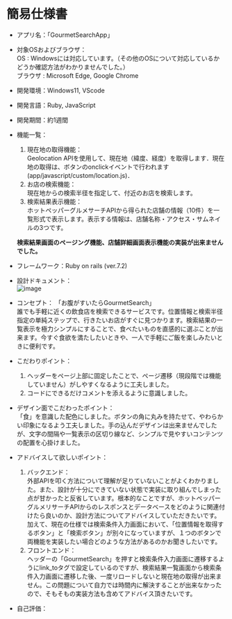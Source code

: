 # 簡易仕様書

* アプリ名：「GourmetSearchApp」

* 対象OSおよびブラウザ：  
  OS : Windowsには対応しています。（その他のOSについて対応しているかどうか確認方法がわかりませんでした。）  
  ブラウザ : Microsoft Edge, Google Chrome

* 開発環境：Windows11, VScode

* 開発言語：Ruby, JavaScript

* 開発期間：約1週間

* 機能一覧：   
  1. 現在地の取得機能：  
     Geolocation APIを使用して、現在地（緯度、経度）を取得します．現在地の取得は、ボタンのonclickイベントで行われます(app/javascript/custom/location.js)．
  2. お店の検索機能：  
     現在地からの検索半径を指定して、付近のお店を検索します。
  3. 検索結果表示機能：  
     ホットペッパーグルメサーチAPIから得られた店舗の情報（10件）を一覧形式で表示します。表示する情報は、店舗名称・アクセス・サムネイルの3つです。

  **検索結果画面のページング機能、店舗詳細画面表示機能の実装が出来ませんでした。**


* フレームワーク：Ruby on rails (ver.7.2)

* 設計ドキュメント：  
  ![image](https://github.com/chi-sako/gourmet-search-app/assets/139673856/140dafc6-698c-471d-85ab-cc3996c0e089)

* コンセプト：
  「お腹がすいたらGourmetSearch」  
  誰でも手軽に近くの飲食店を検索できるサービスです。位置情報と検索半径指定の単純ステップで、行きたいお店がすぐに見つかります。検索結果の一覧表示を極力シンプルにすることで、食べたいものを直感的に選ぶことが出来ます。今すぐ食欲を満たしたいときや、一人で手軽にご飯を楽しみたいときに便利です。

* こだわりポイント：   
  1. ヘッダーをページ上部に固定したことで、ページ遷移（現段階では機能していません）がしやすくなるように工夫しました。
  2. コードにできるだけコメントを添えるように意識しました。
  

* デザイン面でこだわったポイント：  
  「食」を意識した配色にしました。ボタンの角に丸みを持たせて、やわらかい印象になるよう工夫しました。手の込んだデザインは出来ませんでしたが、文字の間隔や一覧表示の区切り線など、シンプルで見やすいコンテンツの配置を心掛けました。

* アドバイスして欲しいポイント：   
  1. バックエンド：  
  外部APIを叩く方法について理解が足りていないことがよくわかりました。また、設計が十分にできていない状態で実装に取り組んでしまった点が甘かったと反省しています。根本的なことですが、ホットペッパーグルメリサーチAPIからのレスポンスとデータベースをどのように関連付けたら良いのか、設計方法についてアドバイスしていただきたいです。加えて、現在の仕様では検索条件入力画面において、「位置情報を取得するボタン」と「検索ボタン」が別々になっていますが、１つのボタンで両機能を実装したい場合どのような方法があるのかお聞きしたいです。
  2. フロントエンド：  
     ヘッダーの「GourmetSearch」を押すと検索条件入力画面に遷移するようにlink_toタグで設定しているのですが、検索結果一覧画面から検索条件入力画面に遷移した後、一度リロードしないと現在地の取得が出来ません。この問題について自力では時間内に解決することが出来なかったので、そもそもの実装方法も含めてアドバイス頂きたいです。

* 自己評価：
  
